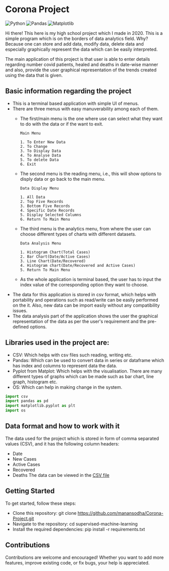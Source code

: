 # Corona Project
![Python](https://img.shields.io/badge/python-3670A0?style=for-the-badge&logo=python&logoColor=ffdd54) ![Pandas](https://img.shields.io/badge/pandas-%23150458.svg?style=for-the-badge&logo=pandas&logoColor=white) ![Matplotlib](https://img.shields.io/badge/Matplotlib-%23ffffff.svg?style=for-the-badge&logo=Matplotlib&logoColor=black)


Hi there! This here is my high school project which I made in 2020. This is a simple program which is on the borders of data analytics field. Why? Because one can store and add data, modify data, delete data and especially graphically represent the data which can be easily interpreted.

The main application of this project is that user is able to enter details regarding number covid patients, healed and deaths in date-wise manner and also, provide the user graphical representation of the trends created using the data that is given.

## Basic information regarding the project 
* This is a terminal based application with simple UI of menus.
* There are three menus with easy manuverability among each of them.
  * The first/main menu is the one where use can select what they want to do with the data or if the want to exit.
    ```
    Main Menu

    1. To Enter New Data
    2. To Change
    3. To Display Data
    4. To Analyse Data
    5. To delete Data
    6. Exit
    ```
  * The second menu is the reading menu, i.e., this will show options to disply data or go back to the main menu.
    ```
    Data Display Menu
    
    1. All Data
    2. Top Five Records
    3. Bottom Five Records
    4. Specific Date Records
    5. Display Selected Columns
    6. Return To Main Menu
    ```
  * The third menu is the analytics menu, from where the user can choose different types of charts with different datasets.
    ```
    Data Analysis Menu
 
    1. Histogram Chart(Total Cases)
    2. Bar Chart(Date/Active Cases)
    3. Line Chart(Date/Recovered)
    4. Histogram chart(Date/Recovered and Active Cases)
    5. Return To Main Menu
    ```

  * As the whole application is terminal based, the user has to input the index value of the corresponding option they want to choose.
* The data for this application is stored in csv format, which helps with portability and operations such as read/write can be easliy performed on the it. Also, new data can be import easily without any compatibility issues.
* The data analysis part of the application shows the user the graphical representation of the data as per the user's requirement and the pre-defined options.

## Libraries used in the project are:
* CSV: Which helps with csv files such reading, writing etc.
* Pandas: Which can be used to convert data in series or dataframe which has index and columns to represent data the data.
* Pyplot from Matplot: Which helps with the visualisation. There are many different types of graphs which can be made such as bar chart, line graph, histogram etc.
* OS: Which can help in making change in the system.
```python
import csv
import pandas as pd
import matplotlib.pyplot as plt
import os
```
## Data format and how to work with it
The data used for the project which is stored in form of comma separated values (CSV), and it has the following column headers:
- Date
- New Cases
- Active Cases
- Recovered
- Deaths
The data can be viewed in the [CSV file](cov_data.csv)

## Getting Started
To get started, follow these steps:

* Clone this repository: git clone https://github.com/manansodha/Corona-Project.git
* Navigate to the repository: cd supervised-machine-learning
* Install the required dependencies: pip install -r requirements.txt

## Contributions
Contributions are welcome and encouraged! Whether you want to add more features, improve existing code, or fix bugs, your help is appreciated.
